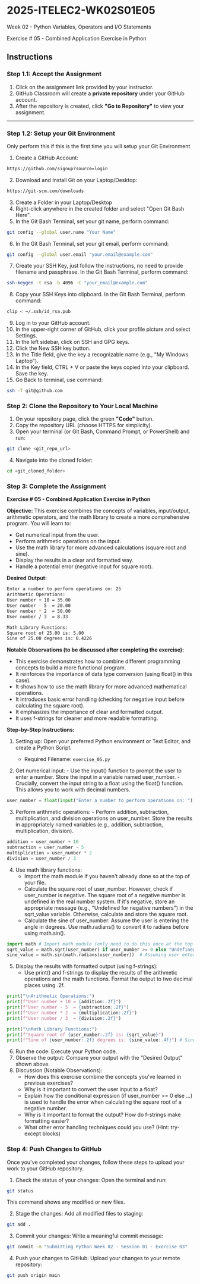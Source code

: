 # 2025-ITELEC2-WK02S01E05
Week 02 - Python Variables, Operators and I/O Statements

Exercise # 05 - Combined Application Exercise in Python

## **Instructions**

### **Step 1.1: Accept the Assignment**

   1. Click on the assignment link provided by your instructor.
   2. GitHub Classroom will create a **private repository** under your GitHub account.
   3. After the repository is created, click **"Go to Repository"** to view your assignment.

---

### **Step 1.2: Setup your Git Environment**
Only perform this if this is the first time you will setup your Git Environment

   1. Create a GitHub Account:
   ```bash
   https://github.com/signup?source=login
   ```
      
   2. Download and Install Git on your Laptop/Desktop:
   ```bash
   https://git-scm.com/downloads
   ```
   
   3. Create a Folder in your Laptop/Desktop
   4. Right-click anywhere in the created folder and select "Open Git Bash Here".
   5. In the Git Bash Terminal, set your git name, perform command:
   ```bash
   git config --global user.name "Your Name"
   ```
   
   6. In the Git Bash Terminal, set your git email, perform command:
   ```bash
   git config --global user.email "your.email@example.com"
   ```
   
   7. Create your SSH Key, just follow the instructions, no need to provide filename and passphrase. In the Git Bash Terminal, perform command:
   ```bash
   ssh-keygen -t rsa -b 4096 -C "your_email@example.com"
   ```
   
   8. Copy your SSH Keys into clipboard. In the Git Bash Terminal, perform command:
   ```bash
   clip < ~/.ssh/id_rsa.pub
   ```
   
   9. Log in to your GitHub account.
   10. In the upper-right corner of GitHub, click your profile picture and select Settings.
   11. In the left sidebar, click on SSH and GPG keys.
   12. Click the New SSH key button.
   13. In the Title field, give the key a recognizable name (e.g., "My Windows Laptop").
   14. In the Key field, CTRL + V or paste the keys copied into your clipboard. Save the key.
   15. Go Back to terminal, use command:
   ```bash
   ssh -T git@github.com
   ```

### **Step 2: Clone the Repository to Your Local Machine**

   1. On your repository page, click the green **"Code"** button.
   2. Copy the repository URL (choose HTTPS for simplicity).
   3. Open your terminal (or Git Bash, Command Prompt, or PowerShell) and run:
   
   ```bash
   git clone <git_repo_url>
   ```
   
   4. Navigate into the cloned folder:
   
   ```bash
   cd <git_cloned_folder>
   ```

### **Step 3: Complete the Assignment**

**Exercise # 05 - Combined Application Exercise in Python**

   **Objective:**
   This exercise combines the concepts of variables, input/output, arithmetic operators, and the math library to create a more comprehensive program.  You will learn to:
   - Get numerical input from the user.
   - Perform arithmetic operations on the input.
   - Use the math library for more advanced calculations (square root and sine).
   - Display the results in a clear and formatted way.
   - Handle a potential error (negative input for square root).

   **Desired Output:**
   ```bash
   Enter a number to perform operations on: 25
   Arithmetic Operations:
   User number + 10 = 35.00
   User number - 5  = 20.00
   User number * 2  = 50.00
   User number / 3  = 8.33
   
   Math Library Functions:
   Square root of 25.00 is: 5.00
   Sine of 25.00 degrees is: 0.4226
   ```
      
   **Notable Observations (to be discussed after completing the exercise):**
   - This exercise demonstrates how to combine different programming concepts to build a more functional program.
   - It reinforces the importance of data type conversion (using float() in this case).
   - It shows how to use the math library for more advanced mathematical operations.
   - It introduces basic error handling (checking for negative input before calculating the square root).
   - It emphasizes the importance of clear and formatted output.
   - It uses f-strings for cleaner and more readable formatting.

   **Step-by-Step Instructions:**

   1. Setting up: Open your preferred Python environment or Text Editor, and create a Python Script.
      - Required Filename: `exercise_05.py`
      
   2.  Get numerical input:
      - Use the input() function to prompt the user to enter a number. Store the input in a variable named user_number.
      - Crucially, convert the input string to a float using the float() function. This allows you to work with decimal numbers.
```python
user_number = float(input("Enter a number to perform operations on: "))
```
      
   3.  Perform arithmetic operations:
      - Perform addition, subtraction, multiplication, and division operations on user_number. Store the results in appropriately named variables (e.g., addition, subtraction, multiplication, division).
```python
addition = user_number + 10
subtraction = user_number - 5
multiplication = user_number * 2
division = user_number / 3
```

   4. Use math library functions:
      - Import the math module if you haven't already done so at the top of your file.
      - Calculate the square root of user_number. However, check if user_number is negative. The square root of a negative number is undefined in the real number system. If it's negative, store an appropriate message (e.g., "Undefined for negative numbers") in the sqrt_value variable. Otherwise, calculate and store the square root.
      - Calculate the sine of user_number. Assume the user is entering the angle in degrees. Use math.radians() to convert it to radians before using math.sin().
```python
import math # Import math module (only need to do this once at the top in a real script)
sqrt_value = math.sqrt(user_number) if user_number >= 0 else "Undefined for negative numbers"
sine_value = math.sin(math.radians(user_number))  # Assuming user enters an angle in degrees
```

   5. Display the results with formatted output (using f-strings):
      - Use print() and f-strings to display the results of the arithmetic operations and the math functions. Format the output to two decimal places using .2f.
```python
print("\nArithmetic Operations:")
print(f"User number + 10 = {addition:.2f}")
print(f"User number - 5  = {subtraction:.2f}")
print(f"User number * 2  = {multiplication:.2f}")
print(f"User number / 3  = {division:.2f}")

print("\nMath Library Functions:")
print(f"Square root of {user_number:.2f} is: {sqrt_value}")
print(f"Sine of {user_number:.2f} degrees is: {sine_value:.4f}") # Sine formatted to 4 decimal places
```

   6. Run the code: Execute your Python code.
   7. Observe the output: Compare your output with the "Desired Output" shown above.
   8. Discussion (Notable Observations):
      - How does this exercise combine the concepts you've learned in previous exercises?
      - Why is it important to convert the user input to a float?
      - Explain how the conditional expression (if user_number >= 0 else ...) is used to handle the error when calculating the square root of a negative number.
      - Why is it important to format the output? How do f-strings make formatting easier?
      - What other error handling techniques could you use? (Hint: try-except blocks)

### **Step 4: Push Changes to GitHub**
Once you've completed your changes, follow these steps to upload your work to your GitHub repository.

1. Check the status of your changes:
   Open the terminal and run:
   
```bash
git status
```
   This command shows any modified or new files.
   
2. Stage the changes:
   Add all modified files to staging:
   
```bash
git add .
```
   
3. Commit your changes:
   Write a meaningful commit message:
   
```bash
git commit -m "Submitting Python Week 02 - Session 01 - Exercise 03"
```
   
4. Push your changes to GitHub:
   Upload your changes to your remote repository:
   
```bash
git push origin main
```
